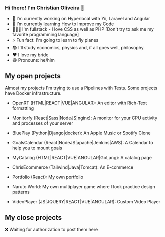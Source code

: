 ### Hi there! I'm Christian Oliveira 👋

- 🔭 I’m currently working on Hyperlocal with Yii, Laravel and Angular
- 🌱 I’m currently learning How to Improve my Code
- 👩🏻‍💻 I'm fullstack - I love CSS as well as PHP [Don't try to ask me my favorite programming language]
- ⚡ Fun fact: I'm going to learn to fly planes
- 📚 I'll study economics, physics and, if all goes well, philosophy.
- ❤ I love my bride
- 😄 Pronouns: he/him

## My open projects

Almost my projects I'm trying to use a Pipelines with Tests. Some projects have Docker infrastructure.

- OpenRT (HTML|REACT|VUE|ANGULAR): An editor with Rich-Text formatting

- Monitorfy (React|Sass|NodeJS|nginx): A monitor for your CPU activity and processes of your server 

- BluePlay (Python|Django|docker): An Apple Music or Spotify Clone

- GoalsCalendar (React|NodeJS|apache|Jenkins|AWS): A Calendar to help you to mount goals

- MyCatalog (HTML|REACT|VUE|ANGULAR|GoLang): A catalog page

- ChrisEcommerce (Tailwind|Java|Tomcat): An E-commerce

- Portfolio (React): My own portfolio

- Naruto World: My own multiplayer game where I look practice design patterns

- VideoPlayer (JS|JQUERY|REACT|VUE|ANGULAR): Custom Video Player


## My close projects

❌ Waiting for authorization to post them here